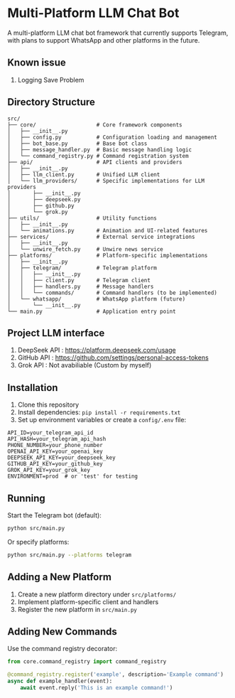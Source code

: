 # Multi-Platform LLM Chat Bot

A multi-platform LLM chat bot framework that currently supports Telegram, with plans to support WhatsApp and other platforms in the future.

## Known issue
1. Logging Save Problem

## Directory Structure

```
src/
├── core/                   # Core framework components
│   ├── __init__.py
│   ├── config.py           # Configuration loading and management
│   ├── bot_base.py         # Base bot class
│   ├── message_handler.py  # Basic message handling logic
│   └── command_registry.py # Command registration system
├── api/                    # API clients and providers
│   ├── __init__.py
│   ├── llm_client.py       # Unified LLM client
│   └── llm_providers/      # Specific implementations for LLM providers
│       ├── __init__.py
│       ├── deepseek.py
│       ├── github.py
│       └── grok.py
├── utils/                  # Utility functions
│   ├── __init__.py
│   └── animations.py       # Animation and UI-related features
├── services/               # External service integrations
│   ├── __init__.py
│   └── unwire_fetch.py     # Unwire news service
├── platforms/              # Platform-specific implementations
│   ├── __init__.py
│   ├── telegram/           # Telegram platform
│   │   ├── __init__.py
│   │   ├── client.py       # Telegram client
│   │   ├── handlers.py     # Message handlers
│   │   └── commands/       # Command handlers (to be implemented)
│   └── whatsapp/           # WhatsApp platform (future)
│       └── __init__.py
└── main.py                 # Application entry point
```


## Project LLM interface
1. DeepSeek API : https://platform.deepseek.com/usage
2. GitHub API : https://github.com/settings/personal-access-tokens
3. Grok API : Not avabiliable (Custom by myself)

## Installation

1. Clone this repository
2. Install dependencies: `pip install -r requirements.txt`
3. Set up environment variables or create a `config/.env` file:

```
API_ID=your_telegram_api_id
API_HASH=your_telegram_api_hash
PHONE_NUMBER=your_phone_number
OPENAI_API_KEY=your_openai_key
DEEPSEEK_API_KEY=your_deepseek_key
GITHUB_API_KEY=your_github_key
GROK_API_KEY=your_grok_key
ENVIRONMENT=prod  # or 'test' for testing
```

## Running

Start the Telegram bot (default):

```bash
python src/main.py
```

Or specify platforms:

```bash
python src/main.py --platforms telegram
```

## Adding a New Platform

1. Create a new platform directory under `src/platforms/`
2. Implement platform-specific client and handlers
3. Register the new platform in `src/main.py`

## Adding New Commands

Use the command registry decorator:

```python
from core.command_registry import command_registry

@command_registry.register('example', description='Example command')
async def example_handler(event):
    await event.reply('This is an example command!')
```
